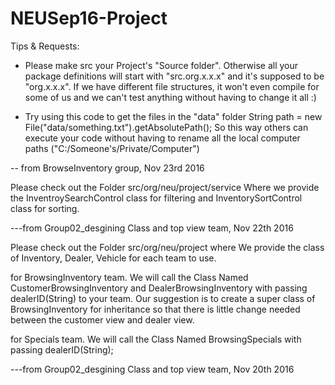 # NEUSep16-Project

Tips & Requests:

- Please make src your Project's "Source folder". Otherwise all your package definitions will start with "src.org.x.x.x" and it's supposed to be "org.x.x.x".
  If we have different file structures, it won't even compile for some of us and we can't test anything without having to change it all :)

- Try using this code to get the files in the "data" folder
  String path = new File("data/something.txt").getAbsolutePath();
  So this way others can execute your code without having to rename all the local computer paths ("C:/Someone's/Private/Computer")

-- from BrowseInventory group, Nov 23rd 2016

Please check out the Folder src/org/neu/project/service Where we provide the InventroySearchControl class for filtering and InventorySortControl class for sorting.

---from Group02_desgining Class and top view team, Nov 22th 2016


Please check out the Folder src/org/neu/project where We provide the class of Inventory, Dealer, Vehicle for each team to use.

for BrowsingInventory team. We will call the Class Named CustomerBrowsingInventory and DealerBrowsingInventory with passing dealerID(String) to your team. Our suggestion is to create a super class of BrowsingInventory for inheritance so that there is little change needed between the customer view and dealer view.

for Specials team. We will call the Class Named BrowsingSpecials with passing dealerID(String);

---from Group02_desgining Class and top view team, Nov 20th 2016